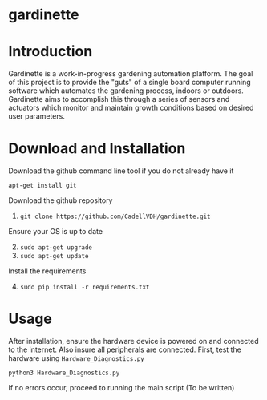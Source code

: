 # gardinette

# Introduction
Gardinette is a work-in-progress gardening automation platform. The goal of this project is to provide the "guts" of a single board computer running software which automates the gardening process, indoors or outdoors. Gardinette aims to accomplish this through a series of sensors and actuators which monitor and maintain growth conditions based on desired user parameters. 
# Download and Installation
Download the github command line tool if you do not already have it

```apt-get install git```

Download the github repository

1. ```git clone https://github.com/CadellVDH/gardinette.git```

Ensure your OS is up to date

2. ```sudo apt-get upgrade```
3. ```sudo apt-get update```

Install the requirements

4. ```sudo pip install -r requirements.txt```

# Usage
After installation, ensure the hardware device is powered on and connected to the internet. Also insure all peripherals are connected. 
First, test the hardware using ```Hardware_Diagnostics.py```

```python3 Hardware_Diagnostics.py```

If no errors occur, proceed to running the main script
(To be written)
